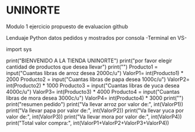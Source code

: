 # UNINORTE
Modulo 1 ejercicio propuesto de evaluacion github

Lenduaje Python datos pedidos y mostrados por consola -Terminal en VS-

import sys

print("BIENVENIDO A LA TIENDA UNINORTE")
print("por favor elegir cantidad de productos que desea llevar")
print("")
Producto1 = input("Cuantas libras de arroz desea 2000c/u")
ValorP1= int(Producto1) * 2000
Producto2 = input("Cuantas libras de papa desea 1000c/u")
ValorP2= int(Producto2) * 1000
Producto3 = input("Cuantas libras de yuca desea 4000c/u")
ValorP3= int(Producto3) * 4000
Producto4 = input("Cuantas libras de mora desea 3000c/u")
ValorP4= int(Producto4) * 3000
print("")
print("resumen pedido")
print("Va llevar arroz por valor de:", int(ValorP1))
print("Va llevar papa por valor de:", int(ValorP2))
print("Va llevar yuca por valor de:", int(ValorP3))
print("Va llevar mora por valor de:", int(ValorP4))
print("Total valor compra:", int(ValorP1+ValorP2+ValorP3+ValorP4))
